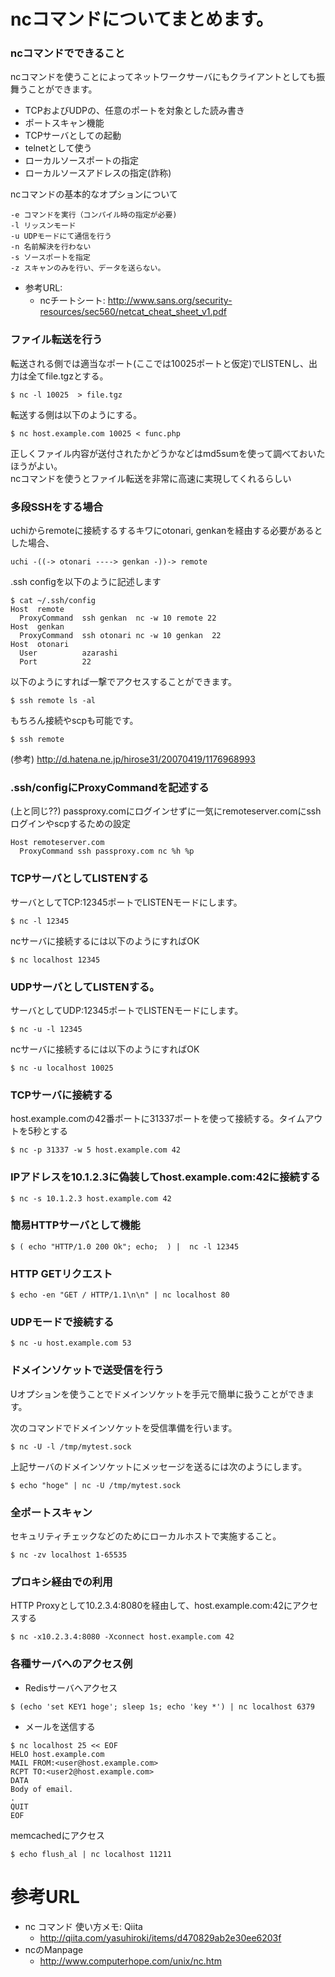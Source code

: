 # ncコマンドについてまとめます。

### ncコマンドでできること
ncコマンドを使うことによってネットワークサーバにもクライアントとしても振舞うことができます。
- TCPおよびUDPの、任意のポートを対象とした読み書き
- ポートスキャン機能
- TCPサーバとしての起動
- telnetとして使う
- ローカルソースポートの指定
- ローカルソースアドレスの指定(詐称)

ncコマンドの基本的なオプションについて
```
-e コマンドを実行（コンパイル時の指定が必要)
-l リッスンモード
-u UDPモードにて通信を行う
-n 名前解決を行わない
-s ソースポートを指定
-z スキャンのみを行い、データを送らない。
```

* 参考URL:
	* ncチートシート: http://www.sans.org/security-resources/sec560/netcat_cheat_sheet_v1.pdf

### ファイル転送を行う
転送される側では適当なポート(ここでは10025ポートと仮定)でLISTENし、出力は全てfile.tgzとする。
```
$ nc -l 10025  > file.tgz
```

転送する側は以下のようにする。
```
$ nc host.example.com 10025 < func.php
```

正しくファイル内容が送付されたかどうかなどはmd5sumを使って調べておいたほうがよい。  
ncコマンドを使うとファイル転送を非常に高速に実現してくれるらしい

### 多段SSHをする場合
uchiからremoteに接続するするキワにotonari, genkanを経由する必要があるとした場合、
```
uchi -((-> otonari ----> genkan -))-> remote
```

.ssh configを以下のように記述します
```
$ cat ~/.ssh/config
Host  remote
  ProxyCommand  ssh genkan  nc -w 10 remote 22
Host  genkan
  ProxyCommand  ssh otonari nc -w 10 genkan  22
Host  otonari
  User          azarashi
  Port          22
```

以下のようにすれば一撃でアクセスすることができます。
```
$ ssh remote ls -al
```

もちろん接続やscpも可能です。
```
$ ssh remote
```

(参考) http://d.hatena.ne.jp/hirose31/20070419/1176968993

### .ssh/configにProxyCommandを記述する
(上と同じ??)
passproxy.comにログインせずに一気にremoteserver.comにsshログインやscpするための設定
```
Host remoteserver.com
  ProxyCommand ssh passproxy.com nc %h %p
```


### TCPサーバとしてLISTENする
サーバとしてTCP:12345ポートでLISTENモードにします。
```
$ nc -l 12345
```

ncサーバに接続するには以下のようにすればOK
```
$ nc localhost 12345
```

### UDPサーバとしてLISTENする。
サーバとしてUDP:12345ポートでLISTENモードにします。
```
$ nc -u -l 12345
```

ncサーバに接続するには以下のようにすればOK
```
$ nc -u localhost 10025
```

### TCPサーバに接続する
host.example.comの42番ポートに31337ポートを使って接続する。タイムアウトを5秒とする
```
$ nc -p 31337 -w 5 host.example.com 42
```

### IPアドレスを10.1.2.3に偽装してhost.example.com:42に接続する
```
$ nc -s 10.1.2.3 host.example.com 42
```

### 簡易HTTPサーバとして機能
```
$ ( echo "HTTP/1.0 200 Ok"; echo;  ) |  nc -l 12345
```

### HTTP GETリクエスト
```
$ echo -en "GET / HTTP/1.1\n\n" | nc localhost 80
```

### UDPモードで接続する
```
$ nc -u host.example.com 53
```

### ドメインソケットで送受信を行う
Uオプションを使うことでドメインソケットを手元で簡単に扱うことができます。

次のコマンドでドメインソケットを受信準備を行います。
```
$ nc -U -l /tmp/mytest.sock
```

上記サーバのドメインソケットにメッセージを送るには次のようにします。
```
$ echo "hoge" | nc -U /tmp/mytest.sock
```

### 全ポートスキャン
セキュリティチェックなどのためにローカルホストで実施すること。
```
$ nc -zv localhost 1-65535
```

### プロキシ経由での利用
HTTP Proxyとして10.2.3.4:8080を経由して、host.example.com:42にアクセスする
```
$ nc -x10.2.3.4:8080 -Xconnect host.example.com 42
```

### 各種サーバへのアクセス例
- Redisサーバへアクセス
```
$ (echo 'set KEY1 hoge'; sleep 1s; echo 'key *') | nc localhost 6379
```

- メールを送信する
```
$ nc localhost 25 << EOF
HELO host.example.com
MAIL FROM:<user@host.example.com>
RCPT TO:<user2@host.example.com>
DATA
Body of email.
.
QUIT
EOF
```

memcachedにアクセス
```
$ echo flush_al | nc localhost 11211
```

# 参考URL
- nc コマンド 使い方メモ: Qiita
  - http://qiita.com/yasuhiroki/items/d470829ab2e30ee6203f
- ncのManpage
  - http://www.computerhope.com/unix/nc.htm
